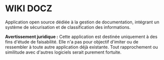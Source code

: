 # WIKI DOCZ

Application open source dédiée à la gestion de documentation, intégrant un système de sécurisation et de classification des informations.

**Avertissement juridique :** Cette application est destinée uniquement à des fins d'étude de faisabilité. Elle n'a pas pour objectif d'imiter ou de ressembler à toute autre application déjà existante. Tout rapprochement ou similitude avec d'autres logiciels serait purement fortuite.
